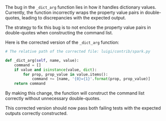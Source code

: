 The bug in the `_dict_arg` function lies in how it handles dictionary values. Currently, the function incorrectly wraps the property value pairs in double-quotes, leading to discrepancies with the expected output.

The strategy to fix this bug is to not enclose the property value pairs in double-quotes when constructing the command list.

Here is the corrected version of the `_dict_arg` function:

```python
# The relative path of the corrected file: luigi/contrib/spark.py

def _dict_arg(self, name, value):
    command = []
    if value and isinstance(value, dict):
        for prop, prop_value in value.items():
            command += [name, '{0}={1}'.format(prop, prop_value)]
    return command
```

By making this change, the function will construct the command list correctly without unnecessary double-quotes.

This corrected version should now pass both failing tests with the expected outputs correctly constructed.